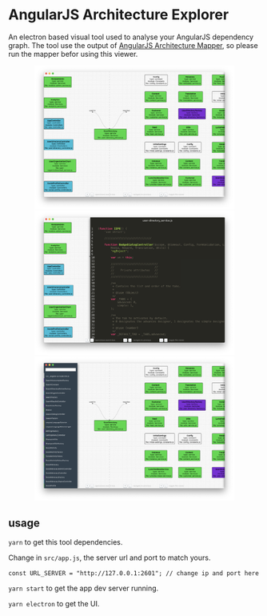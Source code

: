 # AngularJS Architecture Explorer
An electron based visual tool used to analyse your AngularJS dependency graph. The tool use the output of [AngularJS Architecture Mapper](https://github.com/GuillaumeNachury/AngularJSArchitectureMapper), so please run the mapper befor using this viewer.

<p align="center">
  <img width="400"  src="__snapshots/deps.png">
  <img width="400"  src="__snapshots/code.png">
  <img width="400"  src="__snapshots/explore.png">
</p> 

## usage
`yarn` to get this tool dependencies.

Change in `src/app.js`, the server url and port to match yours.
```
const URL_SERVER = "http://127.0.0.1:2601"; // change ip and port here
```

`yarn start` to get the app dev server running.

`yarn electron` to get the UI.
